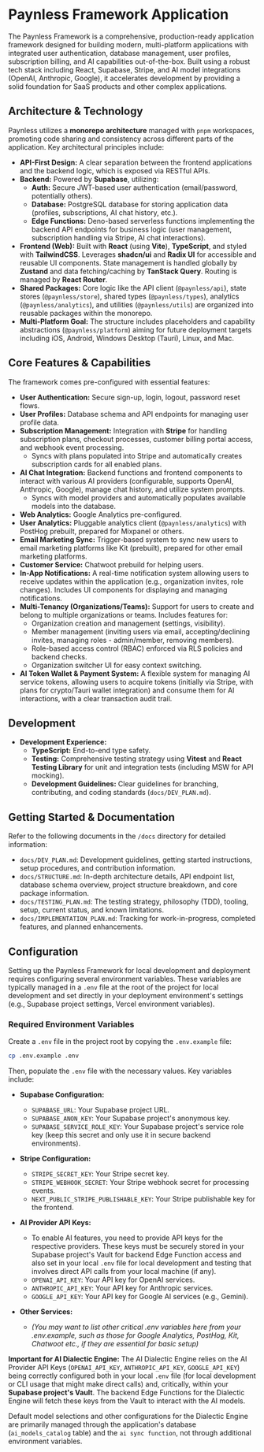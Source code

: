 # Paynless Framework Application

The Paynless Framework is a comprehensive, production-ready application framework designed for building modern, multi-platform applications with integrated user authentication, database management, user profiles, subscription billing, and AI capabilities out-of-the-box. Built using a robust tech stack including React, Supabase, Stripe, and AI model integrations (OpenAI, Anthropic, Google), it accelerates development by providing a solid foundation for SaaS products and other complex applications.

## Architecture & Technology

Paynless utilizes a **monorepo architecture** managed with `pnpm` workspaces, promoting code sharing and consistency across different parts of the application. Key architectural principles include:

*   **API-First Design:** A clear separation between the frontend applications and the backend logic, which is exposed via RESTful APIs.
*   **Backend:** Powered by **Supabase**, utilizing:
    *   **Auth:** Secure JWT-based user authentication (email/password, potentially others).
    *   **Database:** PostgreSQL database for storing application data (profiles, subscriptions, AI chat history, etc.).
    *   **Edge Functions:** Deno-based serverless functions implementing the backend API endpoints for business logic (user management, subscription handling via Stripe, AI chat interactions).
*   **Frontend (Web):** Built with **React** (using **Vite**), **TypeScript**, and styled with **TailwindCSS**. Leverages **shadcn/ui** and **Radix UI** for accessible and reusable UI components. State management is handled globally by **Zustand** and data fetching/caching by **TanStack Query**. Routing is managed by **React Router**.
*   **Shared Packages:** Core logic like the API client (`@paynless/api`), state stores (`@paynless/store`), shared types (`@paynless/types`), analytics (`@paynless/analytics`), and utilities (`@paynless/utils`) are organized into reusable packages within the monorepo.
*   **Multi-Platform Goal:** The structure includes placeholders and capability abstractions (`@paynless/platform`) aiming for future deployment targets including iOS, Android, Windows Desktop (Tauri), Linux, and Mac.

## Core Features & Capabilities

The framework comes pre-configured with essential features:

*   **User Authentication:** Secure sign-up, login, logout, password reset flows.
*   **User Profiles:** Database schema and API endpoints for managing user profile data.
*   **Subscription Management:** Integration with **Stripe** for handling subscription plans, checkout processes, customer billing portal access, and webhook event processing.
    * Syncs with plans populated into Stripe and automatically creates subscription cards for all enabled plans. 
*   **AI Chat Integration:** Backend functions and frontend components to interact with various AI providers (configurable, supports OpenAI, Anthropic, Google), manage chat history, and utilize system prompts.
    * Syncs with model providers and automatically populates available models into the database. 
*   **Web Analytics:** Google Analytics pre-configured. 
*   **User Analytics:** Pluggable analytics client (`@paynless/analytics`) with PostHog prebuilt, prepared for Mixpanel or others.
*   **Email Marketing Sync:** Trigger-based system to sync new users to email marketing platforms like Kit (prebuilt), prepared for other email marketing platforms.
*   **Customer Service:** Chatwoot prebuild for helping users. 
*   **In-App Notifications:** A real-time notification system allowing users to receive updates within the application (e.g., organization invites, role changes). Includes UI components for displaying and managing notifications.
*   **Multi-Tenancy (Organizations/Teams):** Support for users to create and belong to multiple organizations or teams. Includes features for:
    *   Organization creation and management (settings, visibility).
    *   Member management (inviting users via email, accepting/declining invites, managing roles - admin/member, removing members).
    *   Role-based access control (RBAC) enforced via RLS policies and backend checks.
    *   Organization switcher UI for easy context switching.
*   **AI Token Wallet & Payment System:** A flexible system for managing AI service tokens, allowing users to acquire tokens (initially via Stripe, with plans for crypto/Tauri wallet integration) and consume them for AI interactions, with a clear transaction audit trail.

## Development
*   **Development Experience:**
    *   **TypeScript:** End-to-end type safety.
    *   **Testing:** Comprehensive testing strategy using **Vitest** and **React Testing Library** for unit and integration tests (including MSW for API mocking).
    *   **Development Guidelines:** Clear guidelines for branching, contributing, and coding standards (`docs/DEV_PLAN.md`).

## Getting Started & Documentation

Refer to the following documents in the `/docs` directory for detailed information:

*   `docs/DEV_PLAN.md`: Development guidelines, getting started instructions, setup procedures, and contribution information.
*   `docs/STRUCTURE.md`: In-depth architecture details, API endpoint list, database schema overview, project structure breakdown, and core package information.
*   `docs/TESTING_PLAN.md`: The testing strategy, philosophy (TDD), tooling, setup, current status, and known limitations.
*   `docs/IMPLEMENTATION_PLAN.md`: Tracking for work-in-progress, completed features, and planned enhancements.

## Configuration

Setting up the Paynless Framework for local development and deployment requires configuring several environment variables. These variables are typically managed in a `.env` file at the root of the project for local development and set directly in your deployment environment's settings (e.g., Supabase project settings, Vercel environment variables).

### Required Environment Variables

Create a `.env` file in the project root by copying the `.env.example` file:

```bash
cp .env.example .env
```

Then, populate the `.env` file with the necessary values. Key variables include:

*   **Supabase Configuration:**
    *   `SUPABASE_URL`: Your Supabase project URL.
    *   `SUPABASE_ANON_KEY`: Your Supabase project's anonymous key.
    *   `SUPABASE_SERVICE_ROLE_KEY`: Your Supabase project's service role key (keep this secret and only use it in secure backend environments).

*   **Stripe Configuration:**
    *   `STRIPE_SECRET_KEY`: Your Stripe secret key.
    *   `STRIPE_WEBHOOK_SECRET`: Your Stripe webhook secret for processing events.
    *   `NEXT_PUBLIC_STRIPE_PUBLISHABLE_KEY`: Your Stripe publishable key for the frontend.

*   **AI Provider API Keys:**
    *   To enable AI features, you need to provide API keys for the respective providers. These keys must be securely stored in your Supabase project's Vault for backend Edge Function access and also set in your local `.env` file for local development and testing that involves direct API calls from your local machine (if any).
    *   `OPENAI_API_KEY`: Your API key for OpenAI services.
    *   `ANTHROPIC_API_KEY`: Your API key for Anthropic services.
    *   `GOOGLE_API_KEY`: Your API key for Google AI services (e.g., Gemini).

*   **Other Services:**
    *   *(You may want to list other critical .env variables here from your .env.example, such as those for Google Analytics, PostHog, Kit, Chatwoot etc., if they are essential for basic setup)*

**Important for AI Dialectic Engine:**
The AI Dialectic Engine relies on the AI Provider API Keys (`OPENAI_API_KEY`, `ANTHROPIC_API_KEY`, `GOOGLE_API_KEY`) being correctly configured both in your local `.env` file (for local development or CLI usage that might make direct calls) and, critically, within your **Supabase project's Vault**. The backend Edge Functions for the Dialectic Engine will fetch these keys from the Vault to interact with the AI models.

Default model selections and other configurations for the Dialectic Engine are primarily managed through the application's database (`ai_models_catalog` table) and the `ai sync function`, not through additional environment variables.